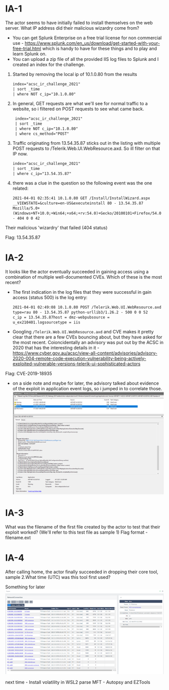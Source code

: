 # IA-1
The actor seems to have initially failed to install themselves on the web server. What IP address did their malicious wizardry come from?
* You can get Splunk Enterprise on a free trial license for non commercial use - https://www.splunk.com/en_us/download/get-started-with-your-free-trial.html which is handy to have for these things and to play and learn Splunk on.
* You can upload a zip file of all the provided IIS log files to Splunk and I created an index for the challenge.
1. Started by removing the local ip of 10.1.0.80 from the results
   ```
   index="acsc_ir_challenge_2021"
   | sort _time
   | where NOT c_ip="10.1.0.80"
   ```
2. In general, GET requests are what we'll see for normal traffic to a website, so i filtered on POST requests to see what came back.
   ```
	index="acsc_ir_challenge_2021"
	| sort _time
	| where NOT c_ip="10.1.0.80"
	| where cs_method="POST"
   ```
3. Traffic originating from 13.54.35.87 sticks out in the listing with multiple POST requests to /Telerik.Web.UI.WebResource.axd. So ill filter on that IP now.
   ```
   index="acsc_ir_challenge_2021"
   | sort _time
   | where c_ip="13.54.35.87"
   ```
4. there was a clue in the question so the following event was the one related:

	```
	2021-04-01 02:35:41 10.1.0.80 GET /Install/InstallWizard.aspx __VIEWSTATE=&culture=en-US&executeinstall 80 - 13.54.35.87 Mozilla/5.0+(Windows+NT+10.0;+Win64;+x64;+rv:54.0)+Gecko/20100101+Firefox/54.0 - 404 0 0 42
	```

Their malicious 'wizardry' that failed (404 status)

Flag: 13.54.35.87

# IA-2
It looks like the actor eventually succeeded in gaining access using a combination of multiple well-documented CVEs. Which of these is the most recent?

* The first indication in the log files that they were successful in gain access (status 500) is the log entry:
	```
	2021-04-01 02:49:08 10.1.0.80 POST /Telerik.Web.UI.WebResource.axd type=rau 80 - 13.54.35.87 python-urllib3/1.26.2 - 500 0 0 52
	c_ip = 13.54.35.87host = dmz-webpubsource = u_ex210401.logsourcetype = iis
	```
* Googling `/Telerik.Web.UI.WebResource.axd` and CVE makes it pretty clear that there are a few CVEs bouncing about, but they have asked for the most recent. Coioncidentally an advisory was put out by the ACSC in 2020 that has the interesting details in it - https://www.cyber.gov.au/acsc/view-all-content/advisories/advisory-2020-004-remote-code-execution-vulnerability-being-actively-exploited-vulnerable-versions-telerik-ui-sophisticated-actors

Flag: CVE-2019-18935

* on a side note and maybe for later, the advisory talked about evidence of the exploit in application event logs, so i jumped in to correlate those.
  ![](2022-01-21-15-45-20.png)

# IA-3
What was the filename of the first file created by the actor to test that their exploit worked? (We'll refer to this test file as sample 1)
Flag format - filename.ext



# IA-4
After calling home, the actor finally succeeded in dropping their core tool, sample 2.What time (UTC) was this tool first used?



Something for later
![](2022-01-21-16-11-07.png)









next time - Install volatility in WSL2
parse MFT - Autopsy and EZTools
